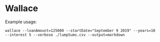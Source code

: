 # Wallace

Example usage:
```
wallace --loanAmount=125000 --startDate="September 9 2019" --years=10 --interest 5 --verbose ./lumpSums.csv --output=markdown
```
